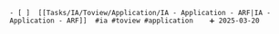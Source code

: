 
    - [ ]  [[Tasks/IA/Toview/Application/IA - Application - ARF|IA - Application - ARF]]  #ia #toview #application    ➕ 2025-03-20
